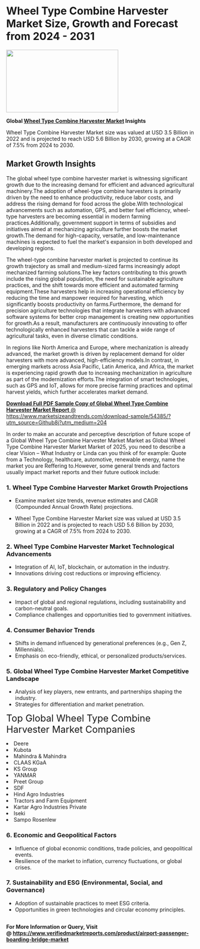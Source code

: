 <H1>Wheel Type Combine Harvester Market Size, Growth and Forecast from 2024 - 2031</H1><img class="aligncenter size-medium wp-image-584254" src="https://thirdeyenews.in/wp-content/uploads/2024/09/Global-Market-Research-300x168.jpeg" alt="" width="300" height="168" /><p><strong>Global&nbsp;<a href="https://www.marketsizeandtrends.com/download-sample/54385/?utm_source=Github8j?utm_medium=204">Wheel Type Combine Harvester Market</a> Insights</strong></p><p>Wheel Type Combine Harvester Market size was valued at USD 3.5 Billion in 2022 and is projected to reach USD 5.6 Billion by 2030, growing at a CAGR of 7.5% from 2024 to 2030.</p><p><h2>Market Growth Insights</h2> <p>The global wheel type combine harvester market is witnessing significant growth due to the increasing demand for efficient and advanced agricultural machinery.The adoption of wheel-type combine harvesters is primarily driven by the need to enhance productivity, reduce labor costs, and address the rising demand for food across the globe.With technological advancements such as automation, GPS, and better fuel efficiency, wheel-type harvesters are becoming essential in modern farming practices.Additionally, government support in terms of subsidies and initiatives aimed at mechanizing agriculture further boosts the market growth.The demand for high-capacity, versatile, and low-maintenance machines is expected to fuel the market's expansion in both developed and developing regions.</p> <p><a href="#"></a></p> <p>The wheel-type combine harvester market is projected to continue its growth trajectory as small and medium-sized farms increasingly adopt mechanized farming solutions.The key factors contributing to this growth include the rising global population, the need for sustainable agriculture practices, and the shift towards more efficient and automated farming equipment.These harvesters help in increasing operational efficiency by reducing the time and manpower required for harvesting, which significantly boosts productivity on farms.Furthermore, the demand for precision agriculture technologies that integrate harvesters with advanced software systems for better crop management is creating new opportunities for growth.As a result, manufacturers are continuously innovating to offer technologically enhanced harvesters that can tackle a wide range of agricultural tasks, even in diverse climatic conditions.</p> <p>In regions like North America and Europe, where mechanization is already advanced, the market growth is driven by replacement demand for older harvesters with more advanced, high-efficiency models.In contrast, in emerging markets across Asia Pacific, Latin America, and Africa, the market is experiencing rapid growth due to increasing mechanization in agriculture as part of the modernization efforts.The integration of smart technologies, such as GPS and IoT, allows for more precise farming practices and optimal harvest yields, which further accelerates market demand.</p> <p><a href="#"></p><p><span class=""><strong>Download Full PDF Sample Copy of Global Wheel Type Combine Harvester Market Report</strong> @ <a href="https://www.marketsizeandtrends.com/download-sample/54385/?utm_source=Github8j?utm_medium=204" target="_blank">https://www.marketsizeandtrends.com/download-sample/54385/?utm_source=Github8j?utm_medium=204</a></span></p><p>In order to make an accurate and perceptive description of future scope of a Global&nbsp;Wheel Type Combine Harvester Market Market as Global&nbsp;Wheel Type Combine Harvester Market Market of 2025, you need to describe a clear Vision &ndash; What Industry or Linda can you think of for example: Quote from a Technology, healthcare, automotive, renewable energy, name the market you are Reffering to.However, some general trends and factors usually impact market reports and their future outlook include:</p><h3>1.&nbsp;<strong>Wheel Type Combine Harvester Market Growth Projections</strong></h3><ul><li>Examine market size trends, revenue estimates and CAGR (Compounded Annual Growth Rate) projections.</li><li><p>Wheel Type Combine Harvester Market size was valued at USD 3.5 Billion in 2022 and is projected to reach USD 5.6 Billion by 2030, growing at a CAGR of 7.5% from 2024 to 2030.</p></li></ul><h3>2.&nbsp;<strong>Wheel Type Combine Harvester Market Technological Advancements</strong></h3><ul><li>Integration of AI, IoT, blockchain, or automation in the industry.</li><li>Innovations driving cost reductions or improving efficiency.</li></ul><h3>3.&nbsp;<strong>Regulatory and Policy Changes</strong></h3><ul><li>Impact of global and regional regulations, including sustainability and carbon-neutral goals.</li><li>Compliance challenges and opportunities tied to government initiatives.</li></ul><h3>4.&nbsp;<strong>Consumer Behavior Trends</strong></h3><ul><li>Shifts in demand influenced by generational preferences (e.g., Gen Z, Millennials).</li><li>Emphasis on eco-friendly, ethical, or personalized products/services.</li></ul><h3>5.&nbsp;<strong>Global Wheel Type Combine Harvester Market Competitive Landscape</strong></h3><ul><li>Analysis of key players, new entrants, and partnerships shaping the industry.</li><li>Strategies for differentiation and market penetration.</li></ul><p data-pm-slice="1 1 []"><span style="color: inherit; font-family: inherit; font-size: 25px;">Top Global Wheel Type Combine Harvester Market Companies</span></p><div class="" data-test-id=""><p><li>Deere</li><li> Kubota</li><li> Mahindra & Mahindra</li><li> CLAAS KGaA</li><li> KS Group</li><li> YANMAR</li><li> Preet Group</li><li> SDF</li><li> Hind Agro Industries</li><li> Tractors and Farm Equipment</li><li> Kartar Agro Industries Private</li><li> Iseki</li><li> Sampo Rosenlew</li></p></div><h3>6.&nbsp;<strong>Economic and Geopolitical Factors</strong></h3><ul><li>Influence of global economic conditions, trade policies, and geopolitical events.</li><li>Resilience of the market to inflation, currency fluctuations, or global crises.</li></ul><h3>7.&nbsp;<strong>Sustainability and ESG (Environmental, Social, and Governance)</strong></h3><ul><li>Adoption of sustainable practices to meet ESG criteria.</li><li>Opportunities in green technologies and circular economy principles.</li></ul><h2><strong style="font-size: 14px;">For More Information or Query, Visit @&nbsp;</strong><a style="background-color: #ffffff; font-size: 14px;" href="https://www.marketsizeandtrends.com/report/wheel-type-combine-harvester-market/" target="_blank">https://www.verifiedmarketreports.com/product/airport-passenger-boarding-bridge-market</a></h2>